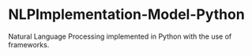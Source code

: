 # NLPImplementation-Model-Python
Natural Language Processing implemented in Python with the use of frameworks.

